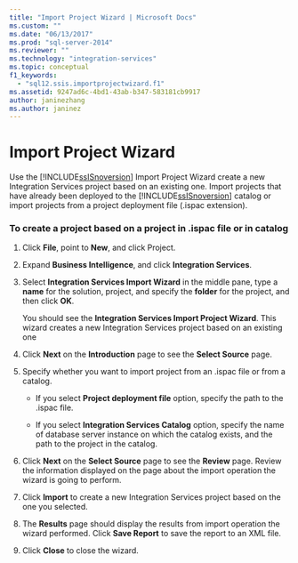 ```yaml
---
title: "Import Project Wizard | Microsoft Docs"
ms.custom: ""
ms.date: "06/13/2017"
ms.prod: "sql-server-2014"
ms.reviewer: ""
ms.technology: "integration-services"
ms.topic: conceptual
f1_keywords: 
  - "sql12.ssis.importprojectwizard.f1"
ms.assetid: 9247ad6c-4bd1-43ab-b347-583181cb9917
author: janinezhang
ms.author: janinez
---
```

# Import Project Wizard
  Use the [!INCLUDE[ssISnoversion](../includes/ssisnoversion-md.md)] Import Project Wizard create a new Integration Services project based on an existing one. Import projects that have already been deployed to the [!INCLUDE[ssISnoversion](../includes/ssisnoversion-md.md)] catalog or import projects from a project deployment file (.ispac extension).  
  
### To create a project based on a project in .ispac file or in catalog  
  
1.  Click **File**, point to **New**, and click Project.  
  
2.  Expand **Business Intelligence**, and click **Integration Services**.  
  
3.  Select **Integration Services Import Wizard** in the middle pane, type a **name** for the solution, project, and specify the **folder** for the project, and then click **OK**.  
  
     You should see the **Integration Services Import Project Wizard**. This wizard creates a new Integration Services project based on an existing one  
  
4.  Click **Next** on the **Introduction** page to see the **Select Source** page.  
  
5.  Specify whether you want to import project from an .ispac file or from a catalog.  
  
    -   If you select **Project deployment file** option, specify the path to the .ispac file.  
  
    -   If you select **Integration Services Catalog** option, specify the name of database server instance on which the catalog exists, and the path to the project in the catalog.  
  
6.  Click **Next** on the **Select Source** page to see the **Review** page. Review the information displayed on the page about the import operation the wizard is going to perform.  
  
7.  Click **Import** to create a new Integration Services project based on the one you selected.  
  
8.  The **Results** page should display the results from import operation the wizard performed. Click **Save Report** to save the report to an XML file.  
  
9. Click **Close** to close the wizard.  
  
  
